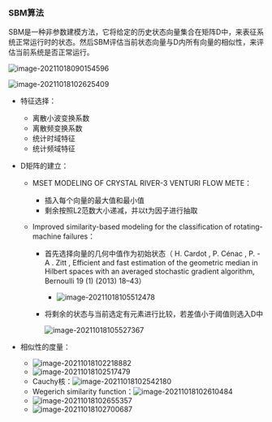 ### SBM算法

​	SBM是一种非参数建模方法，它将给定的历史状态向量集合在矩阵D中，来表征系统正常运行时的状态。然后SBM评估当前状态向量与D内所有向量的相似性，来评估当前系统是否正常运行。

![image-20211018090154596](C:\Users\Mazhe\AppData\Roaming\Typora\typora-user-images\image-20211018090154596.png)

![image-20211018102625409](C:\Users\Mazhe\AppData\Roaming\Typora\typora-user-images\image-20211018102625409.png)



+ 特征选择：

  + 离散小波变换系数
  + 离散频变换系数
  + 统计时域特征
  + 统计频域特征

+ D矩阵的建立：

  + MSET MODELING OF CRYSTAL RIVER-3 VENTURI FLOW METE：

    + 插入每个向量的最大值和最小值
    + 剩余按照L2范数大小递减，并以t为因子进行抽取

  + Improved similarity-based modeling for the classification of rotating-machine failures：

    + 首先选择向量的几何中值作为初始状态（ H. Cardot , P. Cénac , P. - A . Zitt , Efficient and fast estimation of the geometric median in Hilbert spaces with an averaged stochastic gradient algorithm, Bernoulli 19 (1) (2013) 18–43）

      + ![image-20211018105512478](C:\Users\Mazhe\AppData\Roaming\Typora\typora-user-images\image-20211018105512478.png)

    + 将剩余的状态与当前选定有元素进行比较，若差值小于阈值则选入D中

      ![image-20211018105527367](C:\Users\Mazhe\AppData\Roaming\Typora\typora-user-images\image-20211018105527367.png)

      

+ 相似性的度量：

  + ![image-20211018102218882](C:\Users\Mazhe\AppData\Roaming\Typora\typora-user-images\image-20211018102218882.png)
  + ![image-20211018102517479](C:\Users\Mazhe\AppData\Roaming\Typora\typora-user-images\image-20211018102517479.png)
  + Cauchy核：![image-20211018102542180](C:\Users\Mazhe\AppData\Roaming\Typora\typora-user-images\image-20211018102542180.png)
  + Wegerich similarity function：![image-20211018102610484](C:\Users\Mazhe\AppData\Roaming\Typora\typora-user-images\image-20211018102610484.png)
  + ![image-20211018102655357](C:\Users\Mazhe\AppData\Roaming\Typora\typora-user-images\image-20211018102655357.png)
  + ![image-20211018102700687](C:\Users\Mazhe\AppData\Roaming\Typora\typora-user-images\image-20211018102700687.png)

